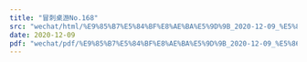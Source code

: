 ```yaml
---
title: "冒刺桌游No.168"
src: "wechat/html/%E9%85%B7%E5%84%BF%E8%AE%BA%E5%9D%9B_2020-12-09_%E5%86%92%E5%88%BA%E6%A1%8C%E6%B8%B8No.168.html"
date: 2020-12-09
pdf: "wechat/pdf/%E9%85%B7%E5%84%BF%E8%AE%BA%E5%9D%9B_2020-12-09_%E5%86%92%E5%88%BA%E6%A1%8C%E6%B8%B8No.168.pdf"
---
```

